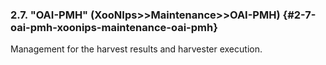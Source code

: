 ### 2.7. &quot;OAI-PMH&quot; (XooNIps&gt;&gt;Maintenance&gt;&gt;OAI-PMH) {#2-7-oai-pmh-xoonips-maintenance-oai-pmh}

Management for the harvest results and harvester execution.